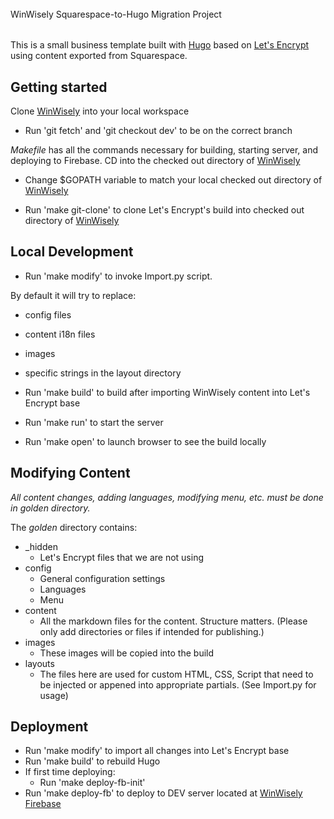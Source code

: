 ######
WinWisely Squarespace-to-Hugo Migration Project
######

This is a small business template built with [Hugo](https://github.com/gohugoio/hugo) based on [Let's Encrypt](https://github.com/letsencrypt) using content exported from Squarespace.  

## Getting started

Clone [WinWisely](https://github.com/winwisely99/web.git) into your local workspace

- Run 'git fetch' and 'git checkout dev' to be on the correct branch

*Makefile* has all the commands necessary for building, starting server, and deploying to Firebase.  CD into the checked out directory of [WinWisely](https://github.com/winwisely99/web.git)

- Change $GOPATH variable to match your local checked out directory of [WinWisely](https://github.com/winwisely99/web.git)

- Run 'make git-clone' to clone Let's Encrypt's build into checked out directory of [WinWisely](https://github.com/winwisely99/web.git)

## Local Development

- Run 'make modify' to invoke Import.py script. 

By default it will try to replace:

  - config files
  - content i18n files
  - images
  - specific strings in the layout directory 

- Run 'make build' to build after importing WinWisely content into Let's Encrypt base

- Run 'make run' to start the server

- Run 'make open' to launch browser to see the build locally

## Modifying Content

*All content changes, adding languages, modifying menu, etc. must be done in _golden_ directory.*

The _golden_ directory contains:
- _hidden
  - Let's Encrypt files that we are not using
- config
  - General configuration settings
  - Languages
  - Menu
- content
  - All the markdown files for the content.  Structure matters. (Please only add directories or files if intended for publishing.)
- images
  - These images will be copied into the build
- layouts
  - The files here are used for custom HTML, CSS, Script that need to be injected or appened into appropriate partials. (See Import.py for usage)

## Deployment

- Run 'make modify' to import all changes into Let's Encrypt base
- Run 'make build' to rebuild Hugo
- If first time deploying:
  - Run 'make deploy-fb-init'
- Run 'make deploy-fb' to deploy to DEV server located at [WinWisely Firebase](https://winwisely-letsencrypt-web.firebaseapp.com/)

